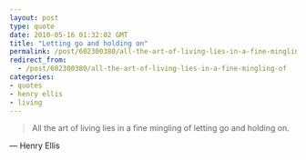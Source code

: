 ```yaml
---
layout: post
type: quote
date: 2010-05-16 01:32:02 GMT
title: "Letting go and holding on"
permalink: /post/602300380/all-the-art-of-living-lies-in-a-fine-mingling-of
redirect_from: 
  - /post/602300380/all-the-art-of-living-lies-in-a-fine-mingling-of
categories:
- quotes
- henry ellis
- living
---
```

<blockquote>All the art of living lies in a fine mingling of letting go and holding on.</blockquote>
<p>— Henry Ellis</p>
